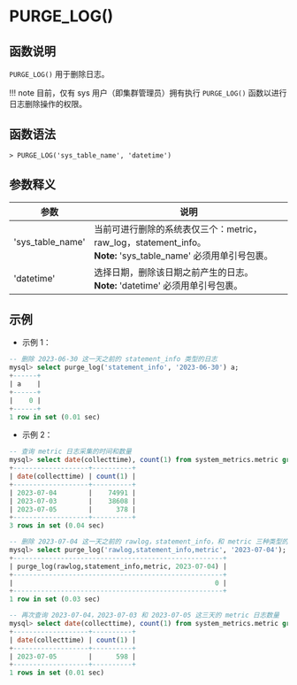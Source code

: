 # **PURGE_LOG()**

## **函数说明**

`PURGE_LOG()` 用于删除日志。

!!! note
    目前，仅有 sys 用户（即集群管理员）拥有执行 `PURGE_LOG()` 函数以进行日志删除操作的权限。

## **函数语法**

```
> PURGE_LOG('sys_table_name', 'datetime')
```

## **参数释义**

|  参数  | 说明 |
|  ----  | ----  |
| 'sys_table_name' | 当前可进行删除的系统表仅三个：metric，raw_log，statement_info。<br> __Note:__ 'sys_table_name' 必须用单引号包裹。|
| 'datetime'  | 选择日期，删除该日期之前产生的日志。<br> __Note:__ 'datetime' 必须用单引号包裹。|

## **示例**

- 示例 1：

```sql
-- 删除 2023-06-30 这一天之前的 statement_info 类型的日志
mysql> select purge_log('statement_info', '2023-06-30') a;
+------+
| a    |
+------+
|    0 |
+------+
1 row in set (0.01 sec)
```

- 示例 2：

```sql
-- 查询 metric 日志采集的时间和数量
mysql> select date(collecttime), count(1) from system_metrics.metric group by date(collecttime);
+-------------------+----------+
| date(collecttime) | count(1) |
+-------------------+----------+
| 2023-07-04        |    74991 |
| 2023-07-03        |    38608 |
| 2023-07-05        |      378 |
+-------------------+----------+
3 rows in set (0.04 sec)

-- 删除 2023-07-04 这一天之前的 rawlog，statement_info，和 metric 三种类型的日志
mysql> select purge_log('rawlog,statement_info,metric', '2023-07-04');
+-----------------------------------------------------+
| purge_log(rawlog,statement_info,metric, 2023-07-04) |
+-----------------------------------------------------+
|                                                   0 |
+-----------------------------------------------------+
1 row in set (0.03 sec)

-- 再次查询 2023-07-04，2023-07-03 和 2023-07-05 这三天的 metric 日志数量
mysql> select date(collecttime), count(1) from system_metrics.metric group by date(collecttime);
+-------------------+----------+
| date(collecttime) | count(1) |
+-------------------+----------+
| 2023-07-05        |      598 |
+-------------------+----------+
1 rows in set (0.01 sec)
```

